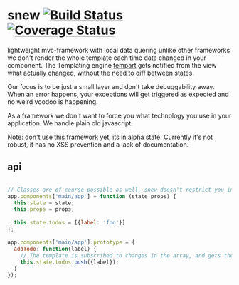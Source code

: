 # snew [![Build Status](https://travis-ci.org/plusgut/snew.svg?branch=v0.4)](https://travis-ci.org/plusgut/snew) [![Coverage Status](https://coveralls.io/repos/github/plusgut/snew/badge.svg?branch=v0.4)](https://coveralls.io/github/plusgut/snew?branch=v0.4)

lightweight mvc-framework with local data quering
unlike other frameworks we don't render the whole template each time
data changed in your component. The Templating engine
[tempart](https://github.com/plusgut/tempart) gets notified from the view what
actually changed, without the need to diff between states.

Our focus is to be just a small layer and don't take debuggability away. When an error happens, your exceptions will get triggered as expected and no weird voodoo is happening.

As a framework we don't want to force you what technology you use in your application. We handle plain old javascript.

Note: don't use this framework yet, its in alpha state. Currently it's not robust, it has no XSS prevention and a lack of documentation.

## api

```js

// Classes are of course possible as well, snew doesn't restrict you in any way
app.components['main/app'] = function (state props) {
  this.state = state;
  this.props = props;
  
  this.state.todos = [{label: 'foo'}]
};

app.components['main/app'].prototype = {
  addTodo: function(label) {
    // The template is subscribed to changes in the array, and gets the event that there is a new entity and updates the dom
    this.state.todos.push({label}); 
  }
});

```

